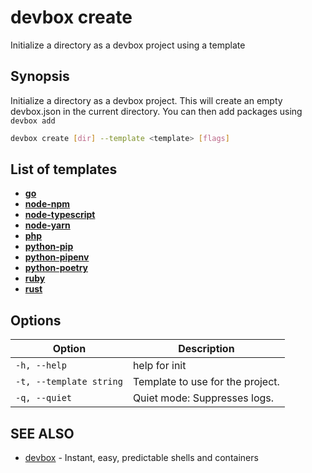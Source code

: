 # devbox create

Initialize a directory as a devbox project using a template

## Synopsis

Initialize a directory as a devbox project. This will create an empty devbox.json in the current directory. You can then add packages using `devbox add`

```bash
devbox create [dir] --template <template> [flags]
```

## List of templates

* [**go**](https://https://github.com/synopkg/devbox/tree/main/examples/development/go)
* [**node-npm**](https://https://github.com/synopkg/devbox/tree/main/examples/development/nodejs/nodejs-npm/)
* [**node-typescript**](https://https://github.com/synopkg/devbox/tree/main/examples/development/nodejs/nodejs-typescript/)
* [**node-yarn**](https://https://github.com/synopkg/devbox/tree/main/examples/development/nodejs/nodejs-yarn/)
* [**php**](https://https://github.com/synopkg/devbox/tree/main/examples/development/php/)
* [**python-pip**](https://https://github.com/synopkg/devbox/tree/main/examples/development/python/pip/)
* [**python-pipenv**](https://https://github.com/synopkg/devbox/tree/main/examples/development/python/pipenv/)
* [**python-poetry**](https://https://github.com/synopkg/devbox/tree/main/examples/development/python/poetry/)
* [**ruby**](https://https://github.com/synopkg/devbox/tree/main/examples/development/ruby/)
* [**rust**](https://https://github.com/synopkg/devbox/tree/main/examples/development/rust/)


## Options

<!--Markdown Table of Options  -->
| Option | Description |
| --- | --- |
| `-h, --help` | help for init |
| `-t, --template string` | Template to use for the project.
| `-q, --quiet` | Quiet mode: Suppresses logs. |

## SEE ALSO

* [devbox](./devbox.md)	 - Instant, easy, predictable shells and containers

